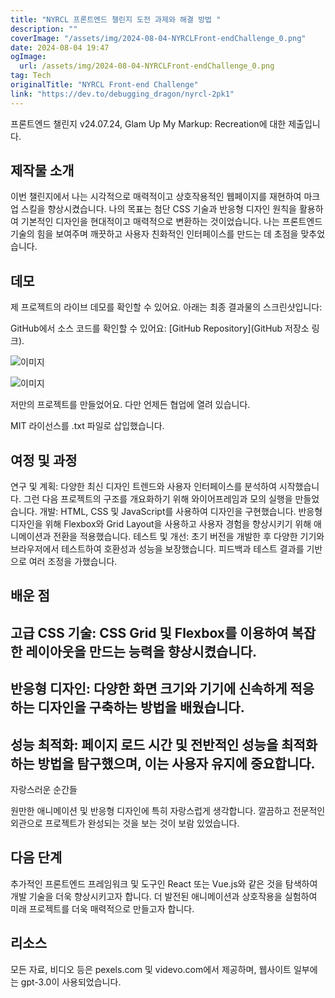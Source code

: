 ```yaml
---
title: "NYRCL 프론트엔드 챌린지 도전 과제와 해결 방법 "
description: ""
coverImage: "/assets/img/2024-08-04-NYRCLFront-endChallenge_0.png"
date: 2024-08-04 19:47
ogImage: 
  url: /assets/img/2024-08-04-NYRCLFront-endChallenge_0.png
tag: Tech
originalTitle: "NYRCL Front-end Challenge"
link: "https://dev.to/debugging_dragon/nyrcl-2pk1"
---
```



프론트엔드 챌린지 v24.07.24, Glam Up My Markup: Recreation에 대한 제출입니다.

## 제작물 소개

이번 챌린지에서 나는 시각적으로 매력적이고 상호작용적인 웹페이지를 재현하여 마크업 스킬을 향상시켰습니다. 나의 목표는 첨단 CSS 기술과 반응형 디자인 원칙을 활용하여 기본적인 디자인을 현대적이고 매력적으로 변환하는 것이었습니다. 나는 프론트엔드 기술의 힘을 보여주며 깨끗하고 사용자 친화적인 인터페이스를 만드는 데 초점을 맞추었습니다.

## 데모

<div class="content-ad"></div>

제 프로젝트의 라이브 데모를 확인할 수 있어요. 아래는 최종 결과물의 스크린샷입니다:

GitHub에서 소스 코드를 확인할 수 있어요: [GitHub Repository](GitHub 저장소 링크).

![이미지](/assets/img/2024-08-04-NYRCLFront-endChallenge_0.png)

![이미지](/assets/img/2024-08-04-NYRCLFront-endChallenge_1.png)

<div class="content-ad"></div>

저만의 프로젝트를 만들었어요. 다만 언제든 협업에 열려 있습니다.

<div class="content-ad"></div>

MIT 라이선스를 .txt 파일로 삽입했습니다.

## 여정 및 과정

연구 및 계획: 다양한 최신 디자인 트렌드와 사용자 인터페이스를 분석하여 시작했습니다. 그런 다음 프로젝트의 구조를 개요화하기 위해 와이어프레임과 모의 실행을 만들었습니다.
개발: HTML, CSS 및 JavaScript를 사용하여 디자인을 구현했습니다. 반응형 디자인을 위해 Flexbox와 Grid Layout을 사용하고 사용자 경험을 향상시키기 위해 애니메이션과 전환을 적용했습니다.
테스트 및 개선: 초기 버전을 개발한 후 다양한 기기와 브라우저에서 테스트하여 호환성과 성능을 보장했습니다. 피드백과 테스트 결과를 기반으로 여러 조정을 가했습니다.

## 배운 점

<div class="content-ad"></div>

## 고급 CSS 기술: CSS Grid 및 Flexbox를 이용하여 복잡한 레이아웃을 만드는 능력을 향상시켰습니다.

## 반응형 디자인: 다양한 화면 크기와 기기에 신속하게 적응하는 디자인을 구축하는 방법을 배웠습니다.

## 성능 최적화: 페이지 로드 시간 및 전반적인 성능을 최적화하는 방법을 탐구했으며, 이는 사용자 유지에 중요합니다.

자랑스러운 순간들

원만한 애니메이션 및 반응형 디자인에 특히 자랑스럽게 생각합니다. 깔끔하고 전문적인 외관으로 프로젝트가 완성되는 것을 보는 것이 보람 있었습니다.

## 다음 단계

추가적인 프론트엔드 프레임워크 및 도구인 React 또는 Vue.js와 같은 것을 탐색하여 개발 기술을 더욱 향상시키고자 합니다. 더 발전된 애니메이션과 상호작용을 실험하여 미래 프로젝트를 더욱 매력적으로 만들고자 합니다.

## 리소스

<div class="content-ad"></div>

모든 자료, 비디오 등은 pexels.com 및 videvo.com에서 제공하며, 웹사이트 일부에는 gpt-3.0이 사용되었습니다.